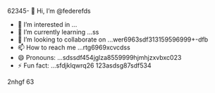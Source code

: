62345- 👋 Hi, I’m @federefds
- 👀 I’m interested in ...
- 🌱 I’m currently learning ...ss
- 💞️ I’m looking to collaborate on ...wer6963sdf313159596999+-dfb
- 📫 How to reach me ...rtg6969xcvcdss
- 😄 Pronouns: ...sdssdf454jglza8559999hjmhjzxvbxc023
- ⚡ Fun fact: ...sfdjklqwrq26
123asdsg87sdf534
<!---4561154
federefds/federefds is a ✨ special ✨ repository because its `README.md` (11this file) appears on your GitHub profjllile.fgfgfg1052
You can click the Preview link to take a look at your changes.450225
--->
2nhgf
63
